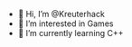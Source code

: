 - 👋 Hi, I’m @Kreuterhack
- 👀 I’m interested in Games
- 🌱 I’m currently learning C++

<!---
Kreuterhack/Kreuterhack is a ✨ special ✨ repository because its `README.md` (this file) appears on your GitHub profile.
You can click the Preview link to take a look at your changes.
--->
